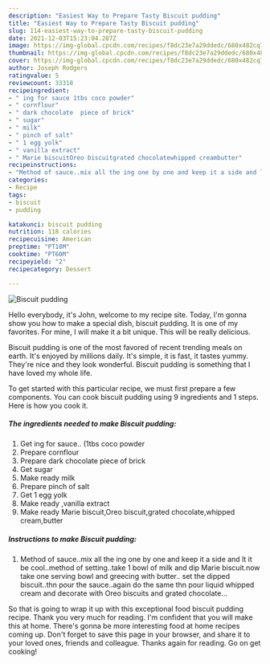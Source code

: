 ```yaml
---
description: "Easiest Way to Prepare Tasty Biscuit pudding"
title: "Easiest Way to Prepare Tasty Biscuit pudding"
slug: 114-easiest-way-to-prepare-tasty-biscuit-pudding
date: 2021-12-03T15:23:04.287Z
image: https://img-global.cpcdn.com/recipes/f8dc23e7a29ddedc/680x482cq70/biscuit-pudding-recipe-main-photo.jpg
thumbnail: https://img-global.cpcdn.com/recipes/f8dc23e7a29ddedc/680x482cq70/biscuit-pudding-recipe-main-photo.jpg
cover: https://img-global.cpcdn.com/recipes/f8dc23e7a29ddedc/680x482cq70/biscuit-pudding-recipe-main-photo.jpg
author: Joseph Rodgers
ratingvalue: 5
reviewcount: 33318
recipeingredient:
- " ing for sauce 1tbs coco powder"
- " cornflour"
- " dark chocolate  piece of brick"
- " sugar"
- " milk"
- " pinch of salt"
- " 1 egg yolk"
- " vanilla extract"
- " Marie biscuitOreo biscuitgrated chocolatewhipped creambutter"
recipeinstructions:
- "Method of sauce..mix all the ing one by one and keep it a side and lt it be cool..method of setting..take 1 bowl of milk and dip Marie biscuit.now take one serving bowl and greecing with butter.. set the dipped biscuit..thn pour the sauce..again do the same thn pour liquid whipped cream and decorate with Oreo biscuits and grated chocolate..."
categories:
- Recipe
tags:
- biscuit
- pudding

katakunci: biscuit pudding 
nutrition: 118 calories
recipecuisine: American
preptime: "PT18M"
cooktime: "PT60M"
recipeyield: "2"
recipecategory: Dessert

---
```



![Biscuit pudding](https://img-global.cpcdn.com/recipes/f8dc23e7a29ddedc/680x482cq70/biscuit-pudding-recipe-main-photo.jpg)

Hello everybody, it's John, welcome to my recipe site. Today, I'm gonna show you how to make a special dish, biscuit pudding. It is one of my favorites. For mine, I will make it a bit unique. This will be really delicious.



Biscuit pudding is one of the most favored of recent trending meals on earth. It's enjoyed by millions daily. It's simple, it is fast, it tastes yummy. They're nice and they look wonderful. Biscuit pudding is something that I have loved my whole life.


To get started with this particular recipe, we must first prepare a few components. You can cook biscuit pudding using 9 ingredients and 1 steps. Here is how you cook it.

<!--inarticleads1-->

##### The ingredients needed to make Biscuit pudding:

1. Get  ing for sauce.. (1tbs coco powder
1. Prepare  cornflour
1. Prepare  dark chocolate  piece of brick
1. Get  sugar
1. Make ready  milk
1. Prepare  pinch of salt
1. Get  1 egg yolk
1. Make ready  ,vanilla extract
1. Make ready  Marie biscuit,Oreo biscuit,grated chocolate,whipped cream,butter




<!--inarticleads2-->

##### Instructions to make Biscuit pudding:

1. Method of sauce..mix all the ing one by one and keep it a side and lt it be cool..method of setting..take 1 bowl of milk and dip Marie biscuit.now take one serving bowl and greecing with butter.. set the dipped biscuit..thn pour the sauce..again do the same thn pour liquid whipped cream and decorate with Oreo biscuits and grated chocolate...




So that is going to wrap it up with this exceptional food biscuit pudding recipe. Thank you very much for reading. I'm confident that you will make this at home. There's gonna be more interesting food at home recipes coming up. Don't forget to save this page in your browser, and share it to your loved ones, friends and colleague. Thanks again for reading. Go on get cooking!
